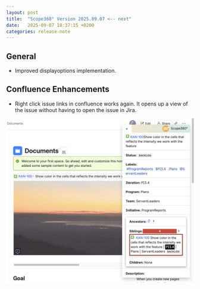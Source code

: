 ```yaml
---
layout: post
title:  "Scope360° Version 2025.09.07 <-- next"
date:   2025-09-07 18:37:15 +0200
categories: release-note
---
```

## General

- Improved displayoptions implementation.

## Confluence Enhancements

- Right click issue links in confluence works again. It opens up a view of the issue without having to open the issue in Jira.

![release-note](/assets/images/release-notes/20250907-01.png)
